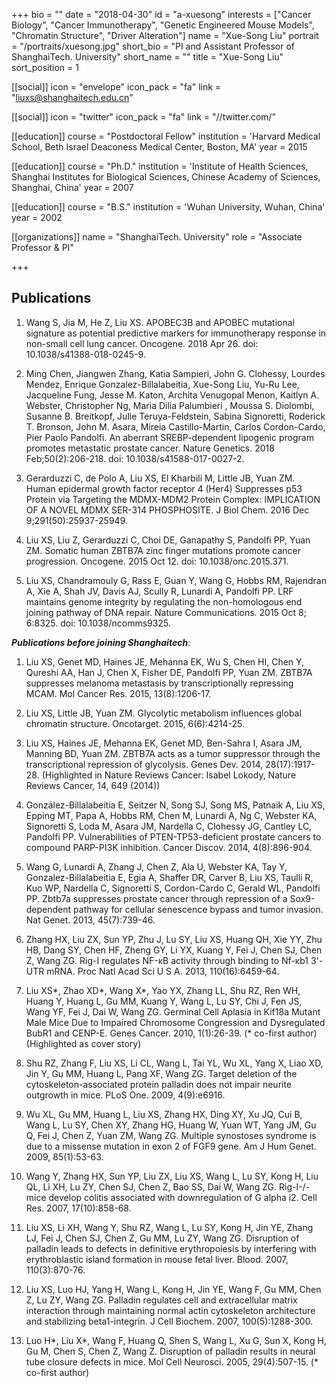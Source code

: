 +++
bio = ""
date = "2018-04-30"
id = "a-xuesong"
interests = ["Cancer Biology", "Cancer Immunotherapy", "Genetic Engineered Mouse Models", "Chromatin Structure", "Driver Alteration"]
name = "Xue-Song Liu"
portrait = "/portraits/xuesong.jpg"
short_bio = "PI and Assistant Professor of ShanghaiTech. University"
short_name = ""
title = "Xue-Song Liu"
sort_position = 1

[[social]]
    icon = "envelope"
    icon_pack = "fa"
    link = "liuxs@shanghaitech.edu.cn"

[[social]]
    icon = "twitter"
    icon_pack = "fa"
    link = "//twitter.com/"

[[education]]
    course = "Postdoctoral Fellow"
    institution = 'Harvard Medical School, Beth Israel Deaconess Medical Center, Boston, MA'
    year = 2015

[[education]]
    course = "Ph.D."
    institution = 'Institute of Health Sciences, Shanghai Institutes for Biological Sciences, Chinese Academy of Sciences, Shanghai, China'
    year = 2007

[[education]]
    course = "B.S."
    institution = 'Wuhan University, Wuhan, China'
    year = 2002

[[organizations]]
    name = "ShanghaiTech. University"
    role = "Associate Professor & PI"

+++


## Publications

1. Wang S, Jia M, He Z, Liu XS. APOBEC3B and APOBEC mutational signature as potential predictive markers for immunotherapy response in non-small cell lung cancer. Oncogene. 2018 Apr 26. doi: 10.1038/s41388-018-0245-9. 

1. Ming Chen, Jiangwen Zhang, Katia Sampieri, John G. Clohessy, Lourdes Mendez, Enrique Gonzalez-Billalabeitia, Xue-Song Liu, Yu-Ru Lee, Jacqueline Fung, Jesse M. Katon, Archita Venugopal Menon, Kaitlyn A. Webster, Christopher Ng, Maria Dilia Palumbieri , Moussa S. Diolombi, Susanne B. Breitkopf, Julie Teruya-Feldstein, Sabina Signoretti, Roderick T. Bronson, John M. Asara, Mireia Castillo-Martin, Carlos Cordon-Cardo, Pier Paolo Pandolfi. An aberrant SREBP-dependent lipogenic program promotes metastatic prostate cancer. Nature Genetics. 2018 Feb;50(2):206-218. doi: 10.1038/s41588-017-0027-2. 

1. Gerarduzzi C, de Polo A, Liu XS, El Kharbili M, Little JB, Yuan ZM. Human epidermal growth factor receptor 4 (Her4) Suppresses p53 Protein via Targeting the MDMX-MDM2 Protein Complex: IMPLICATION OF A NOVEL MDMX SER-314 PHOSPHOSITE. J Biol Chem. 2016 Dec 9;291(50):25937-25949. 

1. Liu XS, Liu Z, Gerarduzzi C, Choi DE, Ganapathy S, Pandolfi PP, Yuan ZM. Somatic human ZBTB7A zinc finger mutations promote cancer progression. Oncogene. 2015 Oct 12. doi: 10.1038/onc.2015.371.

1. Liu XS, Chandramouly G, Rass E, Guan Y, Wang G, Hobbs RM, Rajendran A, Xie A, Shah JV, Davis AJ, Scully R, Lunardi A, Pandolfi PP. LRF maintains genome integrity by regulating the non-homologous end joining pathway of DNA repair. Nature Communications. 2015 Oct 8; 6:8325. doi: 10.1038/ncomms9325. 

**_Publications before joining Shanghaitech_**:  

1. Liu XS, Genet MD, Haines JE, Mehanna EK, Wu S, Chen HI, Chen Y, Qureshi AA, Han J, Chen X, Fisher DE, Pandolfi PP, Yuan ZM. ZBTB7A suppresses melanoma metastasis by transcriptionally repressing MCAM. Mol Cancer Res. 2015, 13(8):1206-17.

1. Liu XS, Little JB, Yuan ZM. Glycolytic metabolism influences global chromatin structure. Oncotarget. 2015, 6(6):4214-25.

1. Liu XS, Haines JE, Mehanna EK, Genet MD, Ben-Sahra I, Asara JM, Manning BD, Yuan ZM. ZBTB7A acts as a tumor suppressor through the transcriptional repression of glycolysis. Genes Dev. 2014, 28(17):1917-28. (Highlighted in Nature Reviews Cancer: Isabel Lokody,	Nature Reviews Cancer, 14, 649 (2014))  

1. González-Billalabeitia E, Seitzer N, Song SJ, Song MS, Patnaik A, Liu XS, Epping MT, Papa A, Hobbs RM, Chen M, Lunardi A, Ng C, Webster KA, Signoretti S, Loda M, Asara JM, Nardella C, Clohessy JG, Cantley LC, Pandolfi PP. Vulnerabilities of PTEN-TP53-deficient prostate cancers to compound PARP-PI3K inhibition. Cancer Discov. 2014, 4(8):896-904. 

1. Wang G, Lunardi A, Zhang J, Chen Z, Ala U, Webster KA, Tay Y, Gonzalez-Billalabeitia E, Egia A, Shaffer DR, Carver B, Liu XS, Taulli R, Kuo WP, Nardella C, Signoretti S, Cordon-Cardo C, Gerald WL, Pandolfi PP. Zbtb7a suppresses prostate cancer through repression of a Sox9-dependent pathway for cellular senescence bypass and tumor invasion. Nat Genet. 2013, 45(7):739-46. 

1. Zhang HX, Liu ZX, Sun YP, Zhu J, Lu SY, Liu XS, Huang QH, Xie YY, Zhu HB, Dang SY, Chen HF, Zheng GY, Li YX, Kuang Y, Fei J, Chen SJ, Chen Z, Wang ZG. Rig-I regulates NF-κB activity through binding to Nf-κb1 3'-UTR mRNA. Proc Natl Acad Sci U S A. 2013, 110(16):6459-64. 

1. Liu XS\*, Zhao XD\*, Wang X\*, Yao YX, Zhang LL, Shu RZ, Ren WH, Huang Y, Huang L, Gu MM, Kuang Y, Wang L, Lu SY, Chi J, Fen JS, Wang YF, Fei J, Dai W, Wang ZG. Germinal Cell Aplasia in Kif18a Mutant Male Mice Due to Impaired Chromosome Congression and Dysregulated BubR1 and CENP-E. Genes Cancer. 2010, 1(1):26-39. (\* co-first author) (Highlighted as cover story) 

1. Shu RZ, Zhang F, Liu XS, Li CL, Wang L, Tai YL, Wu XL, Yang X, Liao XD, Jin Y, Gu MM, Huang L, Pang XF, Wang ZG. Target deletion of the cytoskeleton-associated protein palladin does not impair neurite outgrowth in mice. PLoS One. 2009, 4(9):e6916. 

1. Wu XL, Gu MM, Huang L, Liu XS, Zhang HX, Ding XY, Xu JQ, Cui B, Wang L, Lu SY, Chen XY, Zhang HG, Huang W, Yuan WT, Yang JM, Gu Q, Fei J, Chen Z, Yuan ZM, Wang ZG. Multiple synostoses syndrome is due to a missense mutation in exon 2 of FGF9 gene. Am J Hum Genet. 2009, 85(1):53-63. 

1. Wang Y, Zhang HX, Sun YP, Liu ZX, Liu XS, Wang L, Lu SY, Kong H, Liu QL, Li XH, Lu ZY, Chen SJ, Chen Z, Bao SS, Dai W, Wang ZG. Rig-I-/- mice develop colitis associated with downregulation of G alpha i2. Cell Res. 2007, 17(10):858-68.

1. Liu XS, Li XH, Wang Y, Shu RZ, Wang L, Lu SY, Kong H, Jin YE, Zhang LJ, Fei J, Chen SJ, Chen Z, Gu MM, Lu ZY, Wang ZG. Disruption of palladin leads to defects in definitive erythropoiesis by interfering with erythroblastic island formation in mouse fetal liver. Blood. 2007, 110(3):870-76. 

1. Liu XS, Luo HJ, Yang H, Wang L, Kong H, Jin YE, Wang F, Gu MM, Chen Z, Lu ZY, Wang ZG. Palladin regulates cell and extracellular matrix interaction through maintaining normal actin cytoskeleton architecture and stabilizing beta1-integrin. J Cell Biochem. 2007, 100(5):1288-300.

1. Luo H\*, Liu X\*, Wang F, Huang Q, Shen S, Wang L, Xu G, Sun X, Kong H, Gu M, Chen S, Chen Z, Wang Z. Disruption of palladin results in neural tube closure defects in mice. Mol Cell Neurosci. 2005, 29(4):507-15. (\* co-first author)